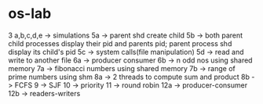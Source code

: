 # os-lab

3 a,b,c,d,e -> simulations
5a -> parent shd create child 
5b -> both parent child processes display their pid and parents pid; parent process shd display its child's          pid
5c -> system calls(file manipulation)
5d -> read and write to another file
6a -> producer consumer
6b -> n odd nos using shared memory
7a -> fibonacci numbers using shared memory
7b -> range of prime numbers using shm
8a -> 2 threads to compute sum and product 
8b -> FCFS 
9 -> SJF
10 -> priority
11 -> round robin 
12a -> producer-consumer
12b -> readers-writers
